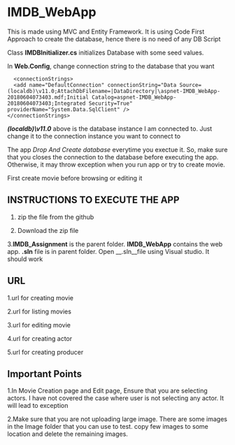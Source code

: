 
# IMDB_WebApp
This is made using MVC and Entity Framework.
It is using Code First Approach to create the database, hence there is no need of any DB Script

Class __IMDBInitializer.cs__ initializes Database with some seed values. 

In __Web.Config__, change connection string to the database that you want
  ```
    <connectionStrings>
    <add name="DefaultConnection" connectionString="Data Source=(localdb)\v11.0;AttachDbFilename=|DataDirectory|\aspnet-IMDB_WebApp-20180604073403.mdf;Initial Catalog=aspnet-IMDB_WebApp-20180604073403;Integrated Security=True" providerName="System.Data.SqlClient" />
  </connectionStrings>
  ```
  
  ***(localdb)\v11.0*** above  is the database instance I am connected to. Just change it to the connection instance you want to connect to

The app _Drop And Create database_ everytime you exectue it. So, make sure that you closes the connection to the database before executing the app. Otherwise, it may throw exception when you run app or try to create movie.

First create movie before browsing or editing it



## INSTRUCTIONS TO EXECUTE THE APP
1. zip the file from the github

2. Download the zip file

3.__IMDB_Assignment__ is the parent folder. __IMDB_WebApp__ contains the web app. __.sln__ file is in parent folder. Open __.sln__file using Visual studio. It should work


## URL
1.url for creating movie

2.url for listing movies

3.url for editing movie

4.url for creating actor

5.url for creating producer

## Important Points
1.In Movie Creation page and Edit page, Ensure that you are selecting actors. I have not covered the case where user is not selecting any actor. It will lead to exception

2.Make sure that you are not uploading large image. There are some images in the Image folder that you can use to test. copy few images to some location and delete the remaining images.